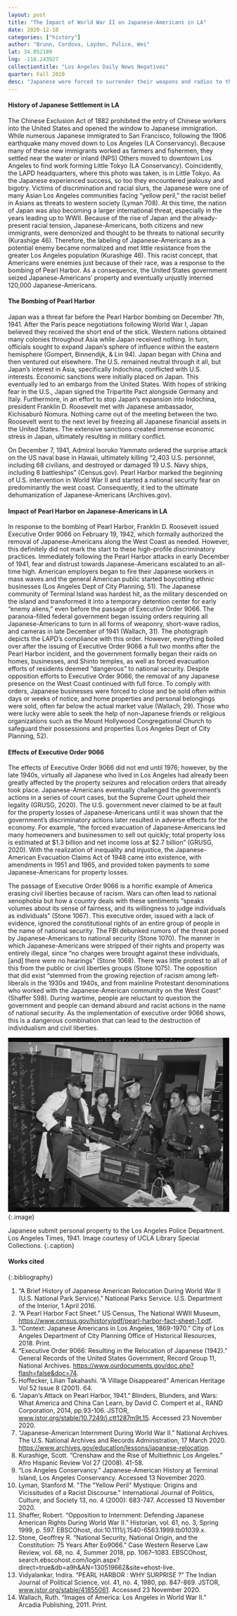 ```yaml
---
layout: post
title: "The Impact of World War II on Japanese-Americans in LA"
date: 2020-12-10
categories: ["history"]
author: "Brunn, Cordova, Layden, Pulice, Wei"
lat: 34.052189
lng: -118.243927
collectiontitle: "Los Angeles Daily News Negatives"
quarter: Fall 2020
desc: "Japanese were forced to surrender their weapons and radios to the LAPD in response to the Pearl Harbor bombing and perceived Japanese threat to US national security."
---
```

#### History of Japanese Settlement in LA
The Chinese Exclusion Act of 1882 prohibited the entry of Chinese workers into the United States and opened the window to Japanese immigration. While numerous Japanese immigrated to San Francisco, following the 1906 earthquake many moved down to Los Angeles (LA Conservancy). Because many of these new immigrants worked as farmers and fishermen, they settled near the water or inland (NPS) Others moved to downtown Los Angeles to find work forming Little Tokyo (LA Conservancy). Coincidently, the LAPD headquarters, where this photo was taken, is in Little Tokyo. As the Japanese experienced success, so too they encountered jealousy and bigotry. Victims of discrimination and racial slurs, the Japanese were one of many Asian Los Angeles communities facing “yellow peril,” the racist belief in Asians as threats to western society (Lyman 708). At this time, the nation of Japan was also becoming a larger international threat, especially in the years leading up to WWII. Because of the rise of Japan and the already-present racial tension, Japanese-Americans, both citizens and new immigrants, were demonized and thought to be threats to national security (Kurashige 46). Therefore, the labeling of Japanese-Americans as a potential enemy became normalized and met little resistance from the greater Los Angeles population (Kurashige 46). This racist concept, that Americans were enemies just because of their race, was a response to the bombing of Pearl Harbor. As a consequence, the United States government seized Japanese-Americans’ property and  eventually unjustly interned 120,000 Japanese-Americans. 

#### The Bombing of Pearl Harbor
Japan was a threat far before the Pearl Harbor bombing on December 7th, 1941. After the Paris peace negotiations following World War I, Japan believed they received the short end of the stick. Western nations obtained many colonies throughout Asia while Japan received nothing. In turn, officials sought to expand Japan’s sphere of influence within the eastern hemisphere (Gompert, Binnendijk, & Lin 94). Japan began with China and then ventured out elsewhere. The U.S. remained neutral through it all, but Japan’s interest in Asia, specifically Indochina, conflicted with U.S. interests. Economic sanctions were initially placed on Japan. This eventually led to an embargo from the United States. With hopes of striking fear in the U.S., Japan signed the Tripartite Pact alongside Germany and Italy. Furthermore, in an effort to stop Japan’s expansion into Indochina, president Franklin D. Roosevelt met with Japanese ambassador, Kichisaburō Nomura. Nothing came out of the meeting between the two. Roosevelt went to the next level by freezing all Japanese financial assets in the United States. The extensive sanctions created immense economic stress in Japan, ultimately resulting in military conflict. 

On December 7, 1941, Admiral Isoruko Yammato ordered the surprise attack on the US naval base in Hawaii, ultimately killing “2,403 U.S. personnel, including 68 civilians, and destroyed or damaged 19 U.S. Navy ships, including 8 battleships” (Census.gov). Pearl Harbor marked the beginning of U.S. intervention in World War II and started a national security fear on predominantly the west coast. Consequently, it led to the ultimate dehumanization of Japanese-Americans (Archives.gov). 

#### Impact of Pearl Harbor on Japanese-Americans in LA
In response to the bombing of Pearl Harbor, Franklin D. Roosevelt issued Executive Order 9066 on February 19, 1942, which formally authorized the removal of Japanese-Americans along the West Coast as needed. However, this definitely did not mark the start to these high-profile discriminatory practices. Immediately following the Pearl Harbor attacks in early December of 1941, fear and distrust towards Japanese-Americans escalated to an all-time high. American employers began to fire their Japanese workers in mass waves and the general American public started boycotting ethnic businesses (Los Angeles Dept of City Planning, 51). The Japanese community of Terminal Island was hardest hit, as the military descended on the island and transformed it into a temporary detention center for early “enemy aliens,” even before the passage of Executive Order 9066. The paranoia-filled federal government began issuing orders requiring all Japanese-Americans to turn in all forms of weaponry, short-wave radios, and cameras in late December of 1941 (Wallach, 31). The photograph depicts the LAPD’s compliance with this order. However, everything boiled over after the issuing of Executive Order 9066 a full two months after the Pearl Harbor incident, and the government formally began their raids on homes, businesses, and Shinto temples, as well as forced evacuation efforts of residents deemed “dangerous” to national security. Despite opposition efforts to Executive Order 9066, the removal of any Japanese presence on the West Coast continued with full force. To comply with orders, Japanese businesses were forced to close and be sold often within days or weeks of notice, and home properties and personal belongings were sold, often far below the actual market value (Wallach, 29). Those who were lucky were able to seek the help of non-Japanese friends or religious organizations such as the Mount Hollywood Congregational Church to safeguard their possessions and properties (Los Angeles Dept of City Planning, 52). 

#### Effects of Executive Order 9066
The effects of Executive Order 9066 did not end until 1976; however, by the late 1940s, virtually all Japanese who lived in Los Angeles had already been greatly affected by the property seizures and relocation orders that already took place. Japanese-Americans eventually challenged the government’s actions in a series of court cases, but the Supreme Court upheld their legality (GRUSG, 2020). The U.S. government never claimed to be at fault for the property losses of Japanese-Americans until it was shown that the government’s discriminatory actions later resulted in adverse effects for the economy. For example, “the forced evacuation of Japanese-Americans led many homeowners and businessmen to sell out quickly; total property loss is estimated at $1.3 billion and net income loss at $2.7 billion” (GRUSG, 2020). With the realization of inequality and injustice, the Japanese-American Evacuation Claims Act of 1948 came into existence, with amendments in 1951 and 1965, and provided token payments to some Japanese-Americans for property losses.

The passage of Executive Order 9066 is a horrific example of America erasing civil liberties because of racism. Wars can often lead to national xenophobia but how a country deals with these sentiments “speaks volumes about its sense of fairness, and its willingness to judge individuals as individuals” (Stone 1067). This executive order, issued with a lack of evidence, ignored the constitutional rights of an entire group of people in the name of national security. The FBI debunked rumors of the threat posed by Japanese-Americans to national security (Stone 1070). The manner in which Japanese-Americans were stripped of their rights and property was entirely illegal, since “no charges were brought against these individuals, [and] there were no hearings” (Stone 1068). There was little protest to all of this from the public or civil liberties groups (Stone 1075). The opposition that did exist “stemmed from the growing rejection of racism among left-liberals in the 1930s and 1940s, and from mainline Protestant denominations who worked with the Japanese-American community on the West Coast” (Shaffer 598). During wartime, people are reluctant to question the government and people can demand absurd and racist actions in the name of national security. As the implementation of executive order 9066 shows, this is a dangerous combination that can lead to the destruction of individualism and civil liberties. 

![There are five adults standing in a room inside of a police department and three of them are middle-aged police officers. The other two adults are Japanese and a lot younger than the police officers. The two Japanese adults are surrendering guns, a radio, and a typewriter, which the officers inspect. Each item being surrendered is also tagged.](images/japaneseproperty.png)
  {:.image}

Japanese submit personal property to the Los Angeles Police Department. Los Angeles Times, 1941. Image courtesy of UCLA Library Special Collections.
  {:.caption}

#### Works cited

{:.bibliography}
1. “A Brief History of Japanese American Relocation During World War II (U.S. National Park Service).” National Parks Service. U.S. Department of the Interior, 1 April 2016. 
2. “A Pearl Harbor Fact Sheet.” US Census, The National WWII Museum, https://www.census.gov/history/pdf/pearl-harbor-fact-sheet-1.pdf. 
3. “Context: Japanese Americans in Los Angeles, 1869-1970.” City of Los Angeles Department of  City Planning Office of Historical Resources, 2018. Print.
4. “Executive Order 9066: Resulting in the Relocation of Japanese (1942).” General Records of the United States Government, Record Group 11, National Archives. https://www.ourdocuments.gov/doc.php?flash=false&doc=74. 
5. Hoffecker, Lilian Takahashi. “A Village Disappeared” American Heritage Vol 52 Issue 8 (2001). 64. 
6. “Japan’s Attack on Pearl Harbor, 1941.” Blinders, Blunders, and Wars: What America and China  Can Learn, by David C. Compert et al., RAND Corporation, 2014, pp.93-106. JSTOR, www.jstor.org/stable/10.7249/j.ctt1287m9t.15. Accessed 23 November 2020.
7. “Japanese-American Internment During World War II.” National Archives. The U.S. National  Archives and Records Administration, 17 March 2020. https://www.archives.gov/education/lessons/japanese-relocation. 
8. Kurashige, Scott. “Crenshaw and the Rise of Multiethnic Los Angeles.” Afro Hispanic Review Vol 27 (2008). 41-58. 
9. “Los Angeles Conservancy.” Japanese-American History at Terminal Island, Los Angeles Conservancy. Accessed 13 November 2020. 
10. Lyman, Stanford M. "The "Yellow Peril" Mystique: Origins and Vicissitudes of a Racist Discourse." International Journal of Politics, Culture, and Society 13, no. 4 (2000): 683-747. Accessed 13 November 2020.
11. Shaffer, Robert. “Opposition to Internment: Defending Japanese American Rights During World War II.” Historian, vol. 61, no. 3, Spring 1999, p. 597. EBSCOhost, doi:10.1111/j.1540-6563.1999.tb01039.x.
12. Stone, Geoffrey R. “National Security, National Origin, and the Constitution: 75 Years After  Eo9066.” Case Western Reserve Law Review, vol. 68, no. 4, Summer 2018, pp. 1067–1083. EBSCOhost, search.ebscohost.com/login.aspx?direct=true&db=a9h&AN=130519662&site=ehost-live. 
13. Vidyalankar, Indira. “PEARL HARBOR : WHY SURPRISE ?” The Indian Journal of Political Science, vol. 41, no. 4, 1980, pp. 847-869. JSTOR, www.jstor.org/stable/41855061. Accessed 23 November 2020.
14. Wallach, Ruth. “Images of America: Los Angeles in World War II.” Arcadia Publishing, 2011. Print.

